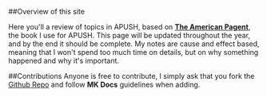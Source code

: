 
##Overview of this site

Here you'll a review of topics in APUSH, based on <b><u>The American Pagent</u></b>, the book I use for APUSH.
This page will be updated throughout the year, and by the end it should be complete. My notes are cause and effect
based, meaning that I won't spend too much time on details, but on why something happened and why it's important.


##Contributions
Anyone is free to contribute,
 I simply ask that you fork the <a href="https://github.com/ronakdev/apush">Github Repo</a> and follow <b>MK Docs</b>
 guidelines when adding.

